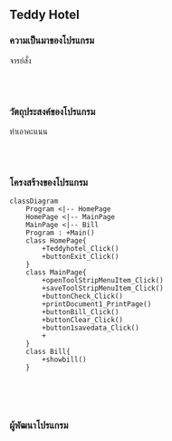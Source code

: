 ## Teddy Hotel
### ความเป็นมาของโปรแกรม
จารย์สั่ง

<br/><br/>
### วัตถุประสงค์ของโปรแกรม
ทำเอาคะแนน

<br/><br/>
### โครงสร้างของโปรแกรม
```mermaid
classDiagram
    Program <|-- HomePage
    HomePage <|-- MainPage
    MainPage <|-- Bill
    Program : +Main()
    class HomePage{
        +Teddyhotel_Click()
        +buttonExit_Click()
    }
    class MainPage{
        +openToolStripMenuItem_Click()
        +saveToolStripMenuItem_Click()
        +buttonCheck_Click()
        +printDocument1_PrintPage()
        +buttonBill_Click()
        +buttonClear_Click()
        +button1savedata_Click()
        +
    }
    class Bill{
        +showbill()
    }
  
```
<br/><br/>
### ผู้พัฒนาโปรแกรม
